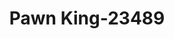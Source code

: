 ---
f_zip-code: 46368
f_state-code: IN
title: Pawn King-23489
f_phone: 219-762-2585
f_city-only: Portage
f_address: 2692 Willowcreek Rd Portage
f_location-unique-id: '23489'
slug: pawn-king-23489
updated-on: '2024-05-30T13:46:58.046Z'
created-on: '2024-05-30T13:36:59.803Z'
published-on: '2024-05-30T13:54:32.469Z'
f_city-state: cms/city/portage-in.md
f_company: cms/company/pawn-king.md
f_state: cms/state/indiana.md
layout: '[payday-loan].html'
tags: payday-loan
---